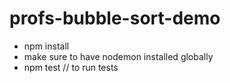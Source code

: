 # profs-bubble-sort-demo
- npm install
- make sure to have nodemon installed globally
- npm test // to run tests
